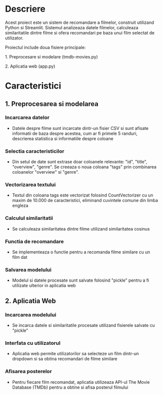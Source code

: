 <h1>Descriere</h1>
<p>Acest proiect este un sistem de recomandare a filmelor, construit utilizand Python si Streamlit. Sistemul analizeaza datele filmelor, calculeaza similaritatile dintre filme si ofera recomandari pe baza unui film selectat de utilizator.</p>
<p>Proiectul include doua fisiere principale:</p>
<p>1. Preprocesare si modelare (tmdb-movies.py)</p>
<p>2. Aplicatia web (app.py)</p>
<h1>Caracteristici</h1>
<h2>1. Preprocesarea si modelarea</h2>
<h3>Incarcarea datelor</h3>
<ul>
  <li>Datele despre filme sunt incarcate dintr-un fisier CSV si sunt afisate informatii de baza despre acestea, cum ar fi primele 5 randuri, descrierea statistica si informatiile despre coloane</li>
</ul>
<h3>Selectia caracteristicilor</h3> 
<ul>
  <li>Din setul de date sunt extrase doar coloanele relevante: "id", "title", "overview", "genre". Se creeaza o noua coloana "tags" prin combinarea coloanelor "overview" si "genre".</li>
</ul>
<h3>Vectorizarea textului</h3>
<ul>
  <li>Textul din coloana tags este vectorizat folosind CountVectorizer cu un maxim de 10.000 de caracteristici, eliminand cuvintele comune din limba engleza</li>
</ul>
<h3>Calculul similaritatii</h3>
<ul>
  <li>Se calculeaza similaritatea dintre filme utilizand similaritatea cosinus</li>
</ul>
<h3>Functia de recomandare</h3>
<ul>
  <li>Se implementeaza o functie pentru a recomanda filme similare cu un film dat</li>
</ul>
<h3>Salvarea modelului</h3>
<ul>
  <li>Modelul si datele procesate sunt salvate folosind "pickle" pentru a fi utilizate ulterior in aplicatia web</li>
</ul>
<h2>2. Aplicatia Web</h2>
<h3>Incarcarea modelului</h3>
<ul>
  <li>Se incarca datele si similaritatile procesate utilizand fisierele salvate cu "pickle"</li>
</ul>
<h3>Interfata cu utilizatorul</h3>
<ul>
  <li>Aplicatia web permite utilizatorilor sa selecteze un film dintr-un dropdown si sa obtina recomandari de filme similare</li>
</ul>
<h3>Afisarea posterelor</h3>
<ul>
  <li>Pentru fiecare film recomandat, aplicatia utilizeaza API-ul The Movie Database (TMDb) pentru a obtine si afisa posterul filmului</li>
</ul>
